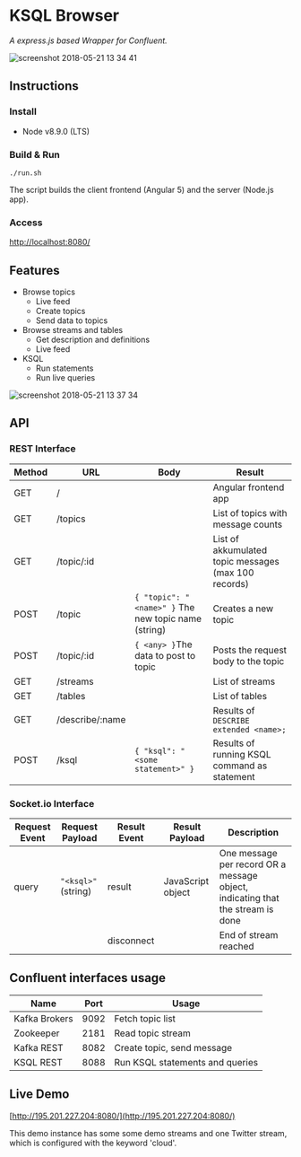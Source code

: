 # KSQL Browser
*A express.js based Wrapper for Confluent.*

![screenshot 2018-05-21 13 34 41](https://user-images.githubusercontent.com/11752441/40310973-c7bd7c12-5d0e-11e8-9c54-4501ec01f4f3.png)

## Instructions

### Install
* Node v8.9.0 (LTS)

### Build & Run
`./run.sh`

The script builds the client frontend (Angular 5) and the server (Node.js app).

### Access

[http://localhost:8080/](http://localhost:8080/)

## Features

* Browse topics
	* Live feed
	* Create topics
	* Send data to topics
* Browse streams and tables
	* Get description and definitions
	* Live feed
* KSQL
	* Run statements
	* Run live queries
	
![screenshot 2018-05-21 13 37 34](https://user-images.githubusercontent.com/11752441/40310999-d93c545e-5d0e-11e8-8a7c-d4184a4a90d1.png)


## API

### REST Interface

| Method | URL | Body | Result |
|---|---|---|---|
| GET | /| | Angular frontend app |
| GET | /topics | | List of topics with message counts |
| GET | /topic/:id | | List of akkumulated topic messages (max 100 records) |
| POST | /topic | `{ "topic": "<name>" }` The new topic name (string) | Creates a new topic |
| POST | /topic/:id | `{ <any> }`The data to post to topic | Posts the request body to the topic |
| GET | /streams | | List of streams |
| GET | /tables | | List of tables |
| GET | /describe/:name | | Results of `DESCRIBE extended <name>;` |
| POST | /ksql | `{ "ksql": "<some statement>" }` | Results of running KSQL command as statement |

### Socket.io Interface
| Request Event | Request Payload | Result Event | Result Payload | Description |
|---|---|---|---|---|
| query | `"<ksql>"` (string)| result | JavaScript object | One message per record OR a message object, indicating that the stream is done |
| | | disconnect |  | End of stream reached |

## Confluent interfaces usage

| Name          | Port | Usage                           |
|---------------|------|---------------------------------|
| Kafka Brokers | 9092 | Fetch topic list                |
| Zookeeper     | 2181 | Read topic stream               |
| Kafka REST    | 8082 | Create topic, send message      |
| KSQL REST     | 8088 | Run KSQL statements and queries |

## Live Demo

[http://195.201.227.204:8080/](http://195.201.227.204:8080/)

This demo instance has some some demo streams and one Twitter stream, which is configured with the keyword 'cloud'.
